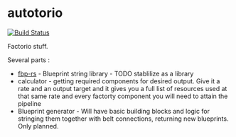 # autotorio

[![Build Status](https://travis-ci.org/deciduously/autotorio.svg?branch=master)](https://travis-ci.org/deciduously/autotorio)

Factorio stuff.

Several parts :

* [fbp-rs](https://github.com/deciduously/fbp-rs)  - Blueprint string library - TODO stablilize as a library
* calculator - getting required components for desired output.  Give it a rate and an output target and it gives you a full list of resources used at that same rate and every factorty component you will need to attain the pipeline
* Blueprint generator - Will have basic building blocks and logic for stringing them together with belt connections, returning new blueprints.  Only planned.
